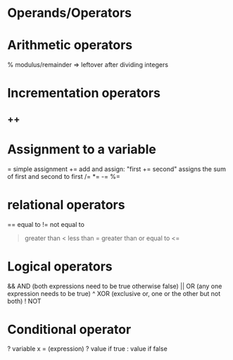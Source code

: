 # Operands/Operators


# Arithmetic operators
%	modulus/remainder => leftover after dividing integers
# Incrementation operators
++
--

# Assignment to a variable
=	simple assignment
+=	add and assign: "first += second" assigns the sum of first and second to first
/=
*=
-=
%=

# relational operators
==	equal to
!=	not equal to
>	greater than
<	less than
>=	greater than or equal to
<=

# Logical operators
&&	AND (both expressions need to be true otherwise false)
||	OR  (any one expression needs to be true)
^   XOR (exclusive or, one or the other but not both)
!	NOT

# Conditional operator
?	variable x = (expression) ? value if true : value if false
